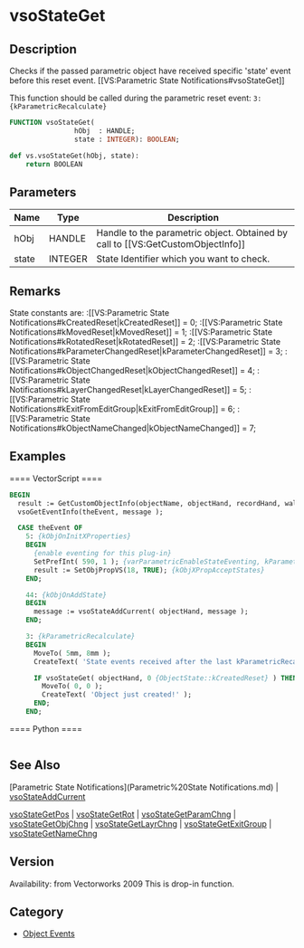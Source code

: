 # vsoStateGet

## Description
Checks if the passed parametric object have received specific 'state' event before this reset event. [[VS:Parametric State Notifications#vsoStateGet]]

This function should be called during the parametric reset event: <code>3: {kParametricRecalculate}</code>

```pascal
FUNCTION vsoStateGet(
				hObj  : HANDLE;
				state : INTEGER): BOOLEAN;
```

```python
def vs.vsoStateGet(hObj, state):
    return BOOLEAN
```

## Parameters
|Name|Type|Description|
|---|---|---|
|hObj|HANDLE|Handle to the parametric object. Obtained by call to [[VS:GetCustomObjectInfo]]|
|state|INTEGER|State Identifier which you want to check.|

## Remarks
State constants are:
:[[VS:Parametric State Notifications#kCreatedReset|kCreatedReset]] = 0;
:[[VS:Parametric State Notifications#kMovedReset|kMovedReset]] = 1;
:[[VS:Parametric State Notifications#kRotatedReset|kRotatedReset]] = 2;
:[[VS:Parametric State Notifications#kParameterChangedReset|kParameterChangedReset]] = 3;
:[[VS:Parametric State Notifications#kObjectChangedReset|kObjectChangedReset]] = 4;
:[[VS:Parametric State Notifications#kLayerChangedReset|kLayerChangedReset]] = 5;
:[[VS:Parametric State Notifications#kExitFromEditGroup|kExitFromEditGroup]] = 6;
:[[VS:Parametric State Notifications#kObjectNameChanged|kObjectNameChanged]] = 7;

## Examples
==== VectorScript ====
```pascal
BEGIN
  result := GetCustomObjectInfo(objectName, objectHand, recordHand, wallHand);
  vsoGetEventInfo(theEvent, message );

  CASE theEvent OF
    5: {kObjOnInitXProperties}
    BEGIN
      {enable eventing for this plug-in}
      SetPrefInt( 590, 1 ); {varParametricEnableStateEventing, kParametricStateEvent_ResetStatesEvent}
      result := SetObjPropVS(18, TRUE); {kObjXPropAcceptStates}
    END;	

    44: {kObjOnAddState}
    BEGIN
      message := vsoStateAddCurrent( objectHand, message );
    END;

    3: {kParametricRecalculate}
    BEGIN
      MoveTo( 5mm, 8mm );
      CreateText( 'State events received after the last kParametricRecalculate:' );

      IF vsoStateGet( objectHand, 0 {ObjectState::kCreatedReset} ) THEN BEGIN
        MoveTo( 0, 0 );
        CreateText( 'Object just created!' );
      END;
    END;
```
==== Python ====
```python

```

## See Also
[Parametric State Notifications](Parametric%20State Notifications.md) | [vsoStateAddCurrent](vsoStateAddCurrent.md)

[vsoStateGetPos](vsoStateGetPos.md) | [vsoStateGetRot](vsoStateGetRot.md) | [vsoStateGetParamChng](vsoStateGetParamChng.md) | [vsoStateGetObjChng](vsoStateGetObjChng.md) | [vsoStateGetLayrChng](vsoStateGetLayrChng.md) | [vsoStateGetExitGroup](vsoStateGetExitGroup.md) | [vsoStateGetNameChng](vsoStateGetNameChng.md)

## Version
Availability: from Vectorworks 2009
This is drop-in function.

## Category
* [Object Events](../Categories/Object%20Events.md)
